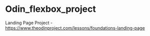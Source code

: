 # Odin_flexbox_project
Landing Page Project - https://www.theodinproject.com/lessons/foundations-landing-page
